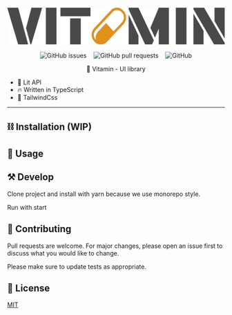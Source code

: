 <p align="center">
  <img src="./logo.svg" alt="vitamin"/>
</p>

<p align="center">
  <img style="display: inline; margin: 0 6px" alt="GitHub issues" src="https://img.shields.io/github/issues/websublime/vitamin?style=flat-square">
  <img style="display: inline; margin: 0 6px" alt="GitHub pull requests" src="https://img.shields.io/github/issues-pr/websublime/vitamin?style=flat-square">
  <img style="display: inline; margin: 0 6px" alt="GitHub" src="https://img.shields.io/github/license/websublime/vitamin?style=flat-square">
</p>


<p align="center">💊 Vitamin - UI library</p>

* 💪 Lit API
* 🔥 Written in TypeScript
* 🎨 TailwindCss
-----

## ⛓ Installation (WIP)


## 🧮 Usage


## ⚒ Develop

Clone project and install with yarn because we use monorepo style.

Run with start

## 🦾 Contributing
Pull requests are welcome. For major changes, please open an issue first to discuss what you would like to change.

Please make sure to update tests as appropriate.

## 📝 License
[MIT](https://choosealicense.com/licenses/mit/)
